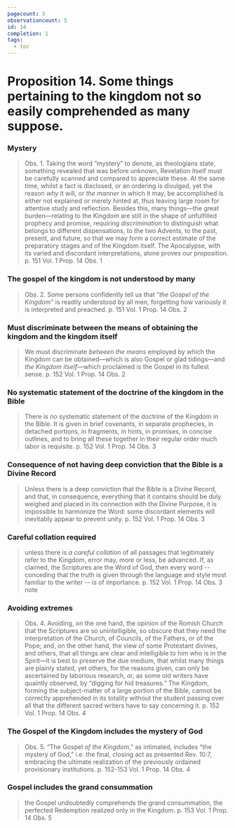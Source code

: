 ```yaml
---
pagecount: 3
observationcount: 5
id: 14
completion: 1
tags:
  - toc
---
```

# Proposition 14. Some things pertaining to the kingdom not so easily comprehended as many suppose.
### Mystery
>Obs. 1. Taking the word “mystery” to denote, as theologians state, something revealed that was before unknown, Revelation itself must be carefully scanned and compared to appreciate these. At the same time, whilst a fact is disclosed, or an ordering is divulged, yet the reason *why* it will, or *the manner* in which it may, be accomplished is either not explained or merely hinted at, thus leaving large room for attentive study and reflection. Besides this, many things—the great burden—relating to the Kingdom are still in the shape of unfulfilled prophecy and promise, requiring *discrimination* to distinguish what belongs to different dispensations, to the two Advents, to the past, present, and future, so that we may form a correct estimate of the preparatory stages and of the Kingdom itself. The Apocalypse, with its varied and discordant interpretations, alone proves our proposition.
>p. 151 Vol. 1 Prop. 14 Obs. 1

### The gospel of the kingdom is not understood by many
>Obs. 2. Some persons confidently tell us that “*the Gospel of the Kingdom*” is readily understood by all men, forgetting how variously it is interpreted and preached.
>p. 151 Vol. 1 Prop. 14 Obs. 2

### Must discriminate between the means of obtaining the kingdom and the kingdom itself
>We must discriminate *between the means* employed by which the Kingdom can be obtained—which is also Gospel or glad tidings—and *the Kingdom itself*—which proclaimed is the Gospel in its fullest sense.
>p. 152 Vol. 1 Prop. 14 Obs. 2

### No systematic statement of the doctrine of the kingdom in the Bible
> There is no systematic statement of the doctrine of the Kingdom in the Bible.   It is given in brief covenants, in separate prophecies, in detached portions, in fragments, in hints, in promises, in concise outlines, and to bring all these together in their regular order much labor is requisite.
> p. 152 Vol. 1 Prop. 14 Obs. 3

### Consequence of not having deep conviction that the Bible is a Divine Record
> Unless there is a deep conviction that the Bible is a Divine Record, and that, in consequence, everything that it contains should be duly weighed and placed in its connection with the Divine Purpose, it is impossible to harmonize the Word: some discordant elements will inevitably appear to prevent unity.
> p. 152 Vol. 1 Prop. 14 Obs. 3

### Careful collation required
>unless there is *a careful collation* of all passages that legitimately refer to the Kingdom, error may, more or less, be advanced. If, as claimed, the Scriptures are the Word of God, then every word -- conceding that the truth is given through the language and style most familiar to the writer -- is of importance. 
>p. 152 Vol. 1 Prop. 14 Obs. 3 note

### Avoiding extremes
>Obs. 4. Avoiding, on the one hand, the opinion of the Romish Church that the Scriptures are so unintelligible, so obscure that they need the interpretation of the Church, of Councils, of the Fathers, or of the Pope; and, on the other hand, the view of some Protestant divines, and others, that all things are clear and intelligible to him who is in the Spirit—it is best to preserve the due medium, that whilst many things are plainly stated, yet others, for the reasons given, can only be ascertained by laborious research, or, as some old writers have quaintly observed, by “digging for hid treasures.” The Kingdom, forming the subject-matter of a large portion of the Bible, cannot be correctly apprehended in its totality without the student passing over all that the different sacred writers have to say concerning it.
>p. 152 Vol. 1 Prop. 14 Obs. 4

### The Gospel of the Kingdom includes the mystery of God
>Obs. 5. “The Gospel *of the Kingdom*,” as intimated, includes “the mystery of God,” i.e. the final, closing act as presented Rev. 10:7, embracing the ultimate realization of the previously ordained provisionary institutions.
>p. 152-153 Vol. 1 Prop. 14 Obs. 4

### Gospel includes the grand consummation
>the Gospel undoubtedly comprehends the grand consummation, the perfected Redemption realized only in the Kingdom.
>p. 153 Vol. 1 Prop. 14 Obs. 5


